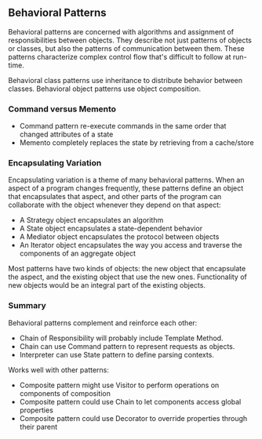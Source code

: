## Behavioral Patterns

Behavioral patterns are concerned with algorithms and assignment of responsibilities between objects. They describe not just patterns of objects or classes, but also the patterns of communication between them. These patterns characterize complex control flow that's difficult to follow at run-time.

Behavioral class patterns use inheritance to distribute behavior between classes. Behavioral object patterns use object composition.

### Command versus Memento

- Command pattern re-execute commands in the same order that changed attributes of a state
- Memento completely replaces the state by retrieving from a cache/store

### Encapsulating Variation

Encapsulating variation is a theme of many behavioral patterns. When an aspect of a program changes frequently, these patterns define an object that encapsulates that aspect, and other parts of the program can collaborate with the object whenever they depend on that aspect:

- A Strategy object encapsulates an algorithm
- A State object encapsulates a state-dependent behavior
- A Mediator object encapsulates the protocol between objects
- An Iterator object encapsulates the way you access and traverse the components of an aggregate object

Most patterns have two kinds of objects: the new object that encapsulate the aspect, and the existing object that use the new ones. Functionality of new objects would be an integral part of the existing objects.

### Summary

Behavioral patterns complement and reinforce each other:

- Chain of Responsibility will probably include Template Method.
- Chain can use Command pattern to represent requests as objects.
- Interpreter can use State pattern to define parsing contexts.

Works well with other patterns:

- Composite pattern might use Visitor to perform operations on components of composition
- Composite pattern could use Chain to let components access global properties
- Composite pattern could use Decorator to override properties through their parent
